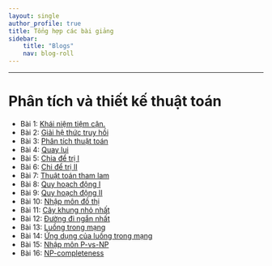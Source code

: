 ```yaml
---
layout: single
author_profile: true
title: Tổng hợp các bài giảng
sidebar:
    title: "Blogs"
    nav: blog-roll
---
```


----
# Phân tích và thiết kế thuật toán
* Bài 1: [Khái niệm tiệm cận.](/Khái-niệm-tiệm-cận/)
* Bài 2: [Giải hệ thức truy hồi](/Hệ-thức-truy-hồi/)
* Bài 3: [Phân tích thuật toán](/Phân-t%C3%ADch-thuật-toán/)
* Bài 4: [Quay lui](/Quay-lui/)
* Bài 5: [Chia để trị I](/Chia-để-trị-I/)
* Bài 6: [Chi để trị II](/Chia-để-trị-2/)
* Bài 7: [Thuật toán tham lam](/Giải-thuật-tham-lam/)
* Bài 8: [Quy hoạch động I](/Quy-hoạch-động-I/)
* Bài 9: [Quy hoạch động II](/Quy-hoạch-động-2/)
* Bài 10: [Nhập môn đồ thị](/Nhập-môn-đồ-thị/)
* Bài 11: [Cây khung nhỏ nhất](/Cây-khung-nhỏ-nhất/)
* Bài 12: [Đường đi ngắn nhất]()
* Bài 13: [Luồng trong mạng]()
* Bài 14: [Ứng dụng của luồng trong mạng]()
* Bài 15: [Nhập môn P-vs-NP]()
* Bài 16: [NP-completeness]()
